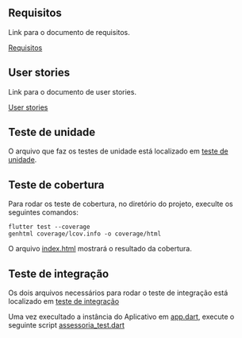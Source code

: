 ## Requisitos
    
Link para o documento de requisitos.

[Requisitos](REQUISITOS.md)

## User stories

Link para o documento de user stories.

[User stories](USER_STORIES.md)

## Teste de unidade

O arquivo que faz os testes de unidade está localizado em [teste de unidade](assessoria_energetica/test/assessoria_test.dart).

## Teste de cobertura

Para rodar os teste de cobertura, no diretório do projeto, execulte os seguintes comandos:

```
flutter test --coverage
genhtml coverage/lcov.info -o coverage/html

```
O arquivo [index.html](assessoria_energetica/coverage/html/index.html) mostrará o resultado da cobertura.

## Teste de integração

Os dois arquivos necessários para rodar o teste de integração está localizado em [teste de integração](assessoria_energetica/test_driver/)

Uma vez execultado a instância do Aplicativo em [app.dart](assessoria_energetica/test_driver/app.dart), execute o seguinte script [assessoria_test.dart](assessoria_energetica/test_driver/assessoria_test.dart)
